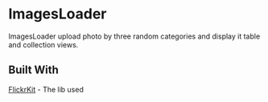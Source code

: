# ImagesLoader
ImagesLoader upload photo by three random categories and display it table and collection views.

## Built With
[FlickrKit](https://cocoapods.org/pods/FlickrKit) - The lib used
